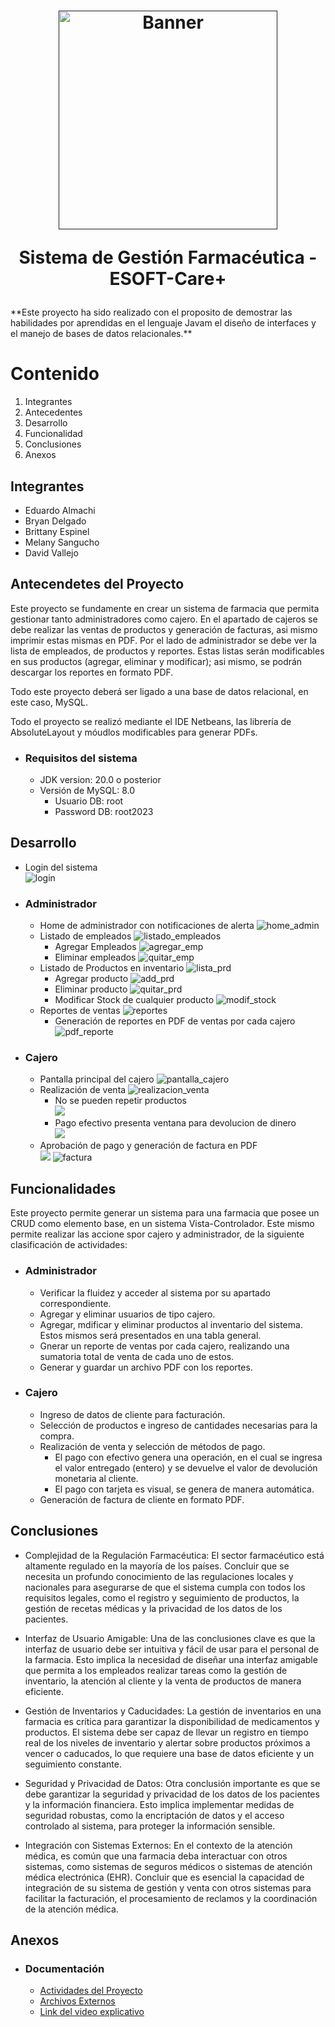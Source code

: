 <h1 align="center">
  <a href=""><img src="https://github.com/bryandelgado99/Proyecto-Farmacia--2do-Bimestre/blob/49e308ad60d49319e7f289baac68ca3b5a685648/Capturas/logo_2.png" width="350px" alt="Banner"></a><br>  
  <p align="center">Sistema de Gestión Farmacéutica - ESOFT-Care+</p>
</h1>
**Este proyecto ha sido realizado con el proposito de demostrar las habilidades por aprendidas en el lenguaje Javam el diseño de interfaces y el manejo de bases de datos relacionales.**

# Contenido
1. Integrantes
2. Antecedentes  
3. Desarrollo
4. Funcionalidad
5. Conclusiones
6. Anexos

## Integrantes
- Eduardo Almachi 
- Bryan Delgado
- Brittany Espinel
- Melany Sangucho
- David Vallejo
  
## Antecendetes del Proyecto
Este proyecto se fundamente en crear un sistema de farmacia que permita gestionar tanto administradores como cajero. En el apartado de cajeros se debe realizar las ventas de productos y generación de facturas, asi mismo imprimir estas mismas en PDF.
Por el lado de administrador se debe ver la lista de empleados, de productos y reportes. Estas listas serán modificables en sus productos (agregar, eliminar y modificar); asi mismo, se podrán descargar los reportes en formato PDF. 

Todo este proyecto deberá ser ligado a una base de datos relacional, en este caso, MySQL. 

Todo el proyecto se realizó mediante el IDE Netbeans, las librería de AbsoluteLayout y móudlos modificables para generar PDFs.

- ### Requisitos del sistema
  - JDK version: 20.0 o posterior
  - Versión de MySQL: 8.0
    - Usuario DB: root
    - Password DB: root2023
## Desarrollo
- Login del sistema  
  ![login](Capturas/login.png)
- ### Administrador
    - Home de administrador con notificaciones de alerta
      ![home_admin](Capturas/home_admin.png)
    - Listado de empleados
      ![listado_empleados](Capturas/lista_empleados.png)
        - Agregar Empleados
          ![agregar_emp](Capturas/agregar_cajero.png)
        - Eliminar empleados
          ![quitar_emp](Capturas/eliminar_cajero.png)
    - Listado de Productos en inventario
      ![lista_prd](Capturas/inventario.png)
        - Agregar producto
          ![add_prd](Capturas/agregar_producto.png)
        - Eliminar producto
          ![quitar_prd](Capturas/eliminar_producto.png)
        - Modificar Stock de cualquier producto
          ![modif_stock](Capturas/modificar_stock.png)
    - Reportes de ventas
      ![reportes](Capturas/vista_reportes.png)
        - Generación de reportes en PDF de ventas por cada cajero
          ![pdf_reporte]()
- ### Cajero
    - Pantalla principal del cajero
      ![pantalla_cajero](Capturas/home_cajero.png)
    - Realización de venta
      ![realizacion_venta](https://github.com/bryandelgado99/Proyecto-Farmacia--2do-Bimestre/blob/b6025b4e5aa06390f34210d8a838b6fa4045fd47/Capturas/realizacion%20de%20venta.png)
      - No se pueden repetir productos  
        ![](Capturas/no_repeticion.png)
      - Pago efectivo presenta ventana para devolucion de dinero  
        ![](Capturas/pago_efectivo.png)
    - Aprobación de pago y generación de factura en PDF  
      ![](Capturas/pago_realizado.png)
      ![factura](Capturas/ejemplo_factura.png)
## Funcionalidades
Este proyecto permite generar un sistema para una farmacia que posee un CRUD como elemento base, en un sistema Vista-Controlador. Este mismo permite realizar las accione spor cajero y administrador, de la siguiente clasificación de actividades:
- ### Administrador
  - Verificar la fluidez y acceder al sistema por su apartado correspondiente.
  - Agregar y eliminar usuarios de tipo cajero.
  - Agregar, mdificar y eliminar productos al inventario del sistema. Estos mismos será presentados en una tabla general.
  - Gnerar un reporte de ventas por cada cajero, realizando una sumatoria total de venta de cada uno de estos.
  - Generar y guardar un archivo PDF con los reportes.
- ### Cajero
  - Ingreso de datos de cliente para facturación.
  - Selección de productos e ingreso de cantidades necesarias para la compra.
  - Realización de venta y selección de métodos de pago.
    - El pago con efectivo genera una operación, en el cual se ingresa el valor entregado (entero) y se devuelve el valor de devolución monetaria al cliente.
    - El pago con tarjeta es visual, se genera de manera automática.
  - Generación de factura de cliente en formato PDF.
## Conclusiones
- Complejidad de la Regulación Farmacéutica: El sector farmacéutico está altamente regulado en la mayoría de los países. Concluir que se necesita un profundo conocimiento de las regulaciones locales y nacionales para asegurarse de que el sistema cumpla con todos los requisitos legales, como el registro y seguimiento de productos, la gestión de recetas médicas y la privacidad de los datos de los pacientes.

- Interfaz de Usuario Amigable: Una de las conclusiones clave es que la interfaz de usuario debe ser intuitiva y fácil de usar para el personal de la farmacia. Esto implica la necesidad de diseñar una interfaz amigable que permita a los empleados realizar tareas como la gestión de inventario, la atención al cliente y la venta de productos de manera eficiente.

- Gestión de Inventarios y Caducidades: La gestión de inventarios en una farmacia es crítica para garantizar la disponibilidad de medicamentos y productos. El sistema debe ser capaz de llevar un registro en tiempo real de los niveles de inventario y alertar sobre productos próximos a vencer o caducados, lo que requiere una base de datos eficiente y un seguimiento constante.

- Seguridad y Privacidad de Datos: Otra conclusión importante es que se debe garantizar la seguridad y privacidad de los datos de los pacientes y la información financiera. Esto implica implementar medidas de seguridad robustas, como la encriptación de datos y el acceso controlado al sistema, para proteger la información sensible.

- Integración con Sistemas Externos: En el contexto de la atención médica, es común que una farmacia deba interactuar con otros sistemas, como sistemas de seguros médicos o sistemas de atención médica electrónica (EHR). Concluir que es esencial la capacidad de integración de su sistema de gestión y venta con otros sistemas para facilitar la facturación, el procesamiento de reclamos y la coordinación de la atención médica.

## Anexos
- ### Documentación
  - [Actividades del Proyecto](https://www.notion.so/Esquemas-y-Resultados-67fe02e9a2784f1087546e5faff61e94)
  - [Archivos Externos](https://www.notion.so/Archivos-externos-7e8bd1359d49442dba2ce7f4342e7669)
  - [Link del video explicativo]()
